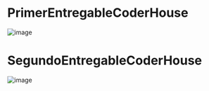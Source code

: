 # PrimerEntregableCoderHouse
![image](https://github.com/Emigoldsack/PrimerEntregableCoderHouse/assets/97923012/46b8f2bb-7aad-49c1-bdc1-e8e7600455a3)
# SegundoEntregableCoderHouse
![image](https://github.com/Emigoldsack/PrimerEntregableCoderHouse/assets/97923012/bc85787b-3236-47dc-b7a1-53c0c7f90641)
